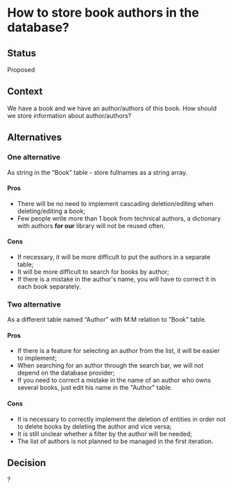 # How to store book authors in the database?

## Status
Proposed

## Context
We have a book and we have an author/authors of this book. How should we store information about author/authors?

## Alternatives
### One alternative
As string in the “Book” table - store fullnames as a string array.
#### Pros
- There will be no need to implement cascading deletion/editing when deleting/editing a book;
- Few people write more than 1 book from technical authors, a dictionary with authors **for our** library will not be reused often.
#### Cons
- If necessary, it will be more difficult to put the authors in a separate table;
- It will be more difficult to search for books by author;
- If there is a mistake in the author's name, you will have to correct it in each book separately.
### Two alternative
As a different table named “Author” with M:M relation to “Book” table.
#### Pros
- If there is a feature for selecting an author from the list, it will be easier to implement;
- When searching for an author through the search bar, we will not depend on the database provider;
- If you need to correct a mistake in the name of an author who owns several books, just edit his name in the "Author" table.

#### Cons
- It is necessary to correctly implement the deletion of entities in order not to delete books by deleting the author and vice versa;
- It is still unclear whether a filter by the author will be needed;
- The list of authors is not planned to be managed in the first iteration.
## Decision
?